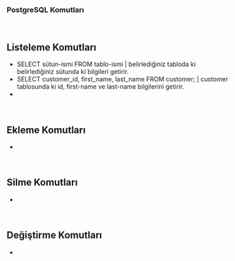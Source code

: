 ### PostgreSQL Komutları
<br>


 ## Listeleme Komutları

- SELECT sütun-ismi FROM tablo-ismi | belirlediğiniz tabloda ki belirlediğiniz sütunda ki bilgileri getirir.
- SELECT customer_id, first_name, last_name FROM customer; | customer tablosunda ki id, first-name ve last-name bilgilerini getirir.
- 
<br>

 ## Ekleme Komutları
-
<br>

 ## Silme Komutları
-

<br>

## Değiştirme Komutları
- 
